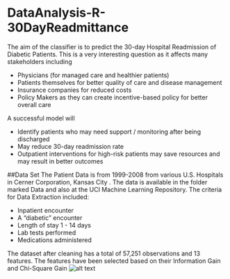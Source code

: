 # DataAnalysis-R-30DayReadmittance

The aim of the classifier is to predict the 30-day Hospital Readmission of Diabetic Patients. This is a very interesting question as it affects many stakeholders including 
- Physicians (for managed care and healthier patients)
- Patients themselves for better quality of care and disease management
- Insurance companies for reduced costs
- Policy Makers as they can create incentive-based policy for better overall care

A successful model will
- Identify patients who may need support / monitoring after being discharged
- May reduce 30-day readmission rate
- Outpatient interventions for high-risk patients may save resources and may result in better outcomes

##Data Set
The Patient Data is from 1999-2008 from various U.S. Hospitals in Cerner Corporation, Kansas City . The data is available in the folder marked Data and also at the UCI Machine Learning Repository.
The criteria for Data Extraction included:
- Inpatient encounter
- A “diabetic” encounter
- Length of stay 1 - 14 days
- Lab tests performed 
- Medications administered 

The dataset after cleaning has a total of  57,251 observations and 13 features. The features have been selected based on their Information Gain and Chi-Square Gain
![alt text]()






